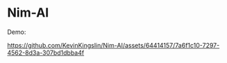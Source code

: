 # Nim-AI
Demo:

https://github.com/KevinKingslin/Nim-AI/assets/64414157/7a6f1c10-7297-4562-8d3a-307bd1dbba4f

